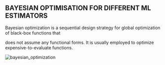 ## BAYESIAN OPTIMISATION FOR DIFFERENT ML ESTIMATORS

Bayesian optimization is a sequential design strategy for global optimization of black-box functions that 

does not assume any functional forms. It is usually employed to optimize expensive-to-evaluate functions.


![bayesian_optimization](https://user-images.githubusercontent.com/94687473/161780818-32195ada-c68f-48f1-996a-6962a039f563.jpeg)
